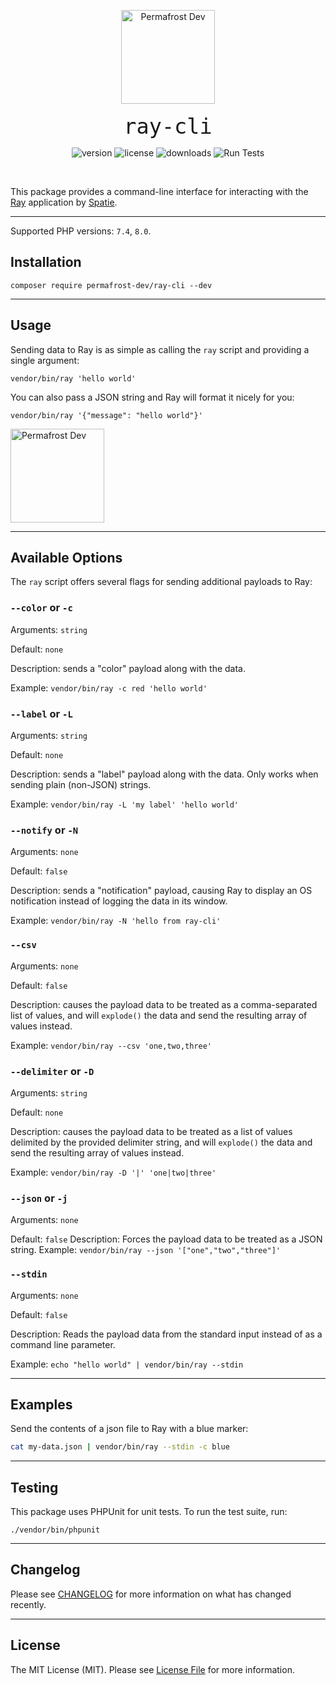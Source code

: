 <p align="center">
<img src="https://static.permafrost.dev/images/ray-cli/ray-cli-logo-01.png" alt="Permafrost Dev" height="150" style="block">
<br><br>
  <code style="font-size:2.1rem;">ray-cli</code>
</p>

<p align="center">
<img src="https://img.shields.io/packagist/v/permafrost-dev/ray-cli" alt="version"/> <img src="https://img.shields.io/packagist/l/permafrost-dev/ray-cli" alt="license"/> <img src="https://img.shields.io/packagist/dt/permafrost-dev/ray-cli" alt="downloads"/> <img src="https://img.shields.io/github/workflow/status/permafrost-dev/ray-cli/Run%20Tests/main" alt="Run Tests"/>
</p>

<br>

This package provides a command-line interface for interacting with the [Ray](https://myray.app) application by [Spatie](https://github.com/spatie).

---

Supported PHP versions: `7.4`, `8.0`.

## Installation

`composer require permafrost-dev/ray-cli --dev`

---

## Usage

Sending data to Ray is as simple as calling the `ray` script and providing a single argument:

`vendor/bin/ray 'hello world'` 

You can also pass a JSON string and Ray will format it nicely for you:

`vendor/bin/ray '{"message": "hello world"}'`

<img src="https://static.permafrost.dev/images/ray-cli/json-decoded.png" alt="Permafrost Dev" height="150" style="block">

---



## Available Options

The `ray` script offers several flags for sending additional payloads to Ray:



### `--color` or `-c`

Arguments: `string`

Default: `none`

Description: sends a "color" payload along with the data.

Example: `vendor/bin/ray -c red 'hello world'`



### `--label` or `-L`

Arguments: `string`

Default: `none`

Description: sends a "label" payload along with the data.  Only works when sending plain (non-JSON) strings.

Example: `vendor/bin/ray -L 'my label' 'hello world'`



### `--notify` or `-N`

Arguments: `none`

Default: `false`

Description: sends a "notification" payload, causing Ray to display an OS notification instead of logging the data in its window.

Example: `vendor/bin/ray -N 'hello from ray-cli'`



### `--csv`

Arguments: `none`

Default: `false`

Description: causes the payload data to be treated as a comma-separated list of values, and will `explode()` the data and send the resulting array of values instead.

Example: `vendor/bin/ray --csv 'one,two,three'`



### `--delimiter` or `-D`

Arguments: `string`

Default: `none`

Description: causes the payload data to be treated as a list of values delimited by the provided delimiter string, and will `explode()` the data and send the resulting array of values instead.

Example: `vendor/bin/ray -D '|' 'one|two|three'`



### `--json` or `-j`

Arguments: `none`

Default: `false`
Description: Forces the payload data to be treated as a JSON string.
Example: `vendor/bin/ray --json '["one","two","three"]'`



### `--stdin`

Arguments: `none`

Default: `false`

Description: Reads the payload data from the standard input instead of as a command line parameter.

Example: `echo "hello world" | vendor/bin/ray --stdin`



---



## Examples

Send the contents of a json file to Ray with a blue marker:

```bash
cat my-data.json | vendor/bin/ray --stdin -c blue
```



---



## Testing

This package uses PHPUnit for unit tests.  To run the test suite, run:

`./vendor/bin/phpunit`

---

## Changelog

Please see [CHANGELOG](CHANGELOG.md) for more information on what has changed recently.

---

## License

The MIT License (MIT). Please see [License File](LICENSE) for more information.
